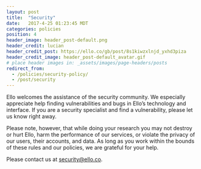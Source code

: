 ```yaml
---
layout: post
title:  "Security"
date:   2017-4-25 01:23:45 MDT
categories: policies
position: 4
header_image: header_post-default.png
header_credit: lucian
header_credit_post: https://ello.co/gb/post/8s1kiwzxlnjd_yxhd3piza
header_credit_image: header_post-default_avatar.gif
# place header images in: _assets/images/page-headers/posts
redirect_from:
  - /policies/security-policy/
  - /post/security
---
```

Ello welcomes the assistance of the security community. We especially appreciate help finding vulnerabilities and bugs in Ello’s technology and interface. If you are a security specialist and find a vulnerability, please let us know right away.

Please note, however, that while doing your research you may not destroy or hurt Ello, harm the performance of our services, or violate the privacy of our users, their accounts, and data. As long as you work within the bounds of these rules and our policies, we are grateful for your help.

Please contact us at [security@ello.co](mailto:security@ello.co).
